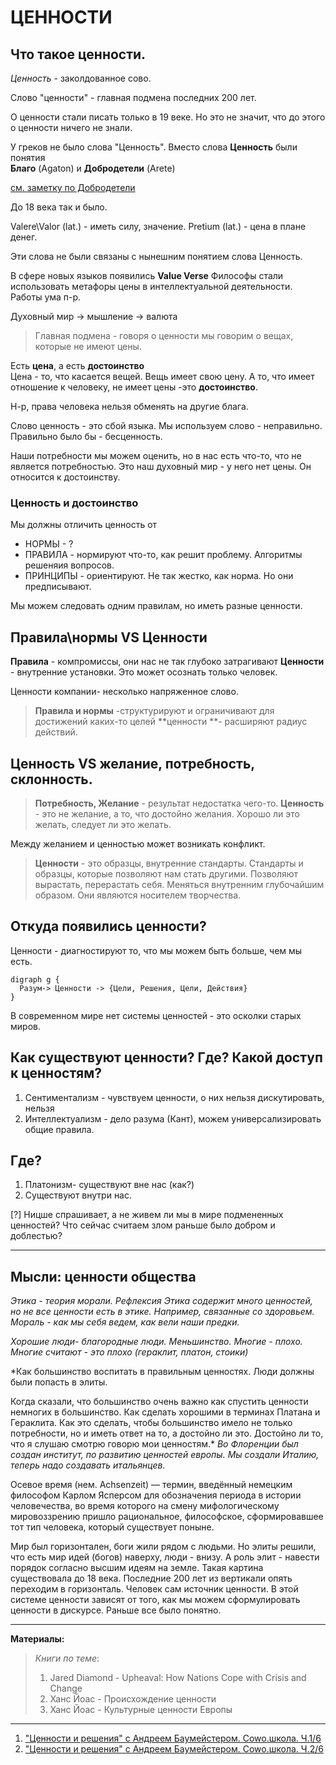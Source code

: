# ЦЕННОСТИ

## Что такое ценности.
*Ценность* - заколдованное сово.

Слово "ценности" - главная подмена последних 200 лет.

О ценности стали писать только в 19 веке. Но это не значит, что до этого о ценности ничего не знали.

У греков не было слова "Ценность".
Вместо слова **Ценность** были понятия <br> 
**Благо**  (Agaton) и **Добродетели** (Arete)

[см. заметку по Добродетели](Добродетель.md)

До 18 века так и было.

Valere\Valor (lat.) - иметь силу, значение. 
Pretium (lat.) - цена в плане денег.

Эти слова не были связаны с нынешним понятием слова Ценность.

В сфере новых языков появились **Value Verse**
Философы стали использовать метафоры цены в интеллектуальной деятельности. Работы ума п-р.

Духовный мир -> мышление -> валюта

>Главная подмена - говоря о ценности мы говорим о вещах, которые не имеют цены.

Есть **цена**, а есть **достоинство**  
Цена - то, что касается вещей. Вещь имеет свою цену.
А то, что имеет отношение к человеку, не имеет цены -это **достоинство**. 

Н-р, права человека нельзя обменять на другие блага. 

Слово ценность - это сбой языка. Мы используем слово - неправильно. Правильно было бы - бесценность.

Наши потребности мы можем оценить, но в нас есть что-то, что не является потребностью. Это наш духовный мир - у него нет цены. Он относится к достоинству.

### Ценность и достоинство

Мы должны отличить ценность от 
* НОРМЫ  - ?
* ПРАВИЛА - нормируют что-то, как решит проблему. Алгоритмы решеняия вопросов.
* ПРИНЦИПЫ - ориентируют. Не так жестко, как норма. Но они предписывают.

Мы можем следовать одним правилам, но иметь разные ценности.

## Правила\нормы VS Ценности
**Правила** - компромиссы, они нас не так глубоко затрагивают
**Ценности** - внутренние установки. Это может осознать только человек.

Ценности компании- несколько напряженное слово.

>**Правила и нормы** -структурируют и  ограничивают для достижений каких-то целей
**ценности **- расширяют радиус действий.


## Ценность VS  желание, потребность, склонность.

>**Потребность, Желание** - результат недостатка чего-то. 
**Ценность** - это не желание, а то, что достойно желания. Хорошо ли это желать, следует ли это желать.

Между желанием и ценностью может возникать конфликт.

>**Ценности** - это образцы, внутренние стандарты. 
Стандарты и образцы, которые позволяют нам стать другими. Позволяют вырастать, перерастать себя. Меняться внутренним глубочайшим образом.  Они являются носителем творчества. 

## Откуда появились ценности?
Ценности - диагностируют то, что мы можем быть больше, чем мы есть.

````graphviz
digraph g {
  Разум-> Ценности -> {Цели, Решения, Цели, Действия}
}
````

В современном мире нет системы ценностей - это осколки старых миров.


## Как существуют ценности? Где? Какой доступ к ценностям?
1. Сентиментализм - чувствуем ценности, о них нельзя дискутировать, нельзя 
2. Интеллектуализм - дело разума (Кант), можем универсализировать общие правила.
## Где?
1. Платонизм- существуют вне нас (как?)
2. Существуют внутри нас.

[?] Ницше спрашивает, а не живем ли мы в мире подмененных ценностей? Что сейчас считаем злом раньше было добром и доблестью?


------
## Мысли: ценности общества

*Этика - теория морали. Рефлексия 
Этика содержит много ценностей, но не все ценности есть в этике. Например, связанные со здоровьем.
Мораль - как мы себя ведем, как вели наши предки.*

*Хорошие люди- благородные люди. Меньшинство.
Многие - плохо. Многие считают - это плохо (гераклит, платон, стоики)*

*Как большинство воспитать в правильным ценностях.
Люди должны были попасть в элиты. 

Когда сказали, что большинство очень важно 
как спустить ценности немногих в большинство.
Как сделать хорошими в терминах Платана  и Гераклита. Как это сделать,
чтобы большинство имело не только потребности, но и иметь ответ на то, а достойно ли это. 
Достойно ли то, что я слушаю смотрю говорю мои ценностям.*
*Во Флоренции был создан институт, по развитию ценностей европы. Мы создали Италию, теперь надо создавать итальянцев.*

Осевое время (нем. Achsenzeit) — термин, введённый немецким философом Карлом Ясперсом для обозначения периода в истории человечества, во время которого на смену мифологическому мировоззрению пришло рациональное, философское, сформировавшее тот тип человека, который существует поныне.

Мир был горизонтален, боги жили рядом с людьми. 
Но элиты решили, что есть мир идей (богов) наверху, люди - внизу. А роль элит - навести порядок согласно высшим идеям на земле. Такая картина существовала до 18 века. 
Последние 200 лет из вертикали опять переходим в горизонталь. Человек сам источник ценности. 
В этой системе ценности зависят от того, как мы можем сформулировать ценности в дискурсе.
Раньше все было понятно. 


-----
**Материалы:**
> *Книги по теме*:
> 
>1. Jared Diamond - Upheaval: How Nations Cope with Crisis and Change  
>2. Ханс Йоас - Происхождение ценности
>3. Ханс Йоас - Культурные ценности Европы
> 
> >


------







1. ["Ценности и решения" с Андреем Баумейстером. Cowo.школа. Ч.1/6](https://www.youtube.com/watch?v=qzE3anvWWng)
2. ["Ценности и решения" с Андреем Баумейстером. Cowo.школа. Ч.2/6](https://www.youtube.com/watch?v=K832IgYWrmM)




